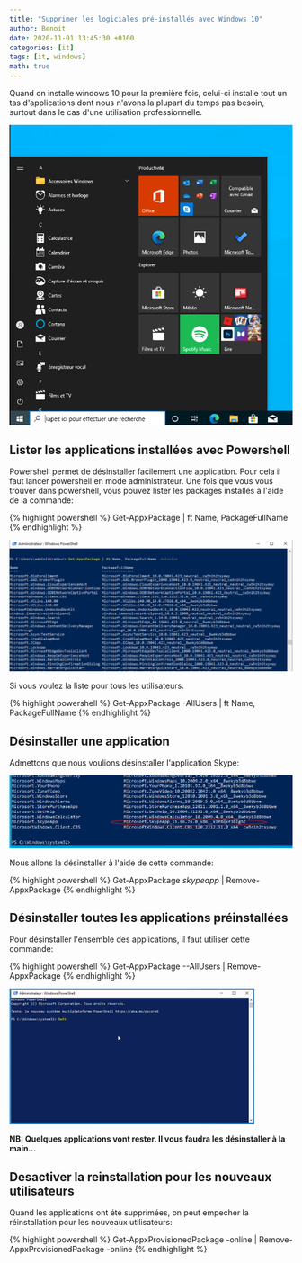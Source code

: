 ```yaml
---
title: "Supprimer les logiciales pré-installés avec Windows 10"
author: Benoit
date: 2020-11-01 13:45:30 +0100
categories: [it]
tags: [it, windows]
math: true
---
```

Quand on installe windows 10 pour la première fois, celui-ci installe tout un tas d'applications dont nous n'avons la plupart du temps pas besoin, surtout dans le cas d'une utilisation professionnelle.

![Menu démarrer](/images/uninstall-windows-preinstall-packages/startmenu.png)

## Lister les applications installées avec Powershell

Powershell permet de désinstaller facilement une application. Pour cela il faut lancer powershell en mode administrateur.
Une fois que vous vous trouver dans powershell, vous pouvez lister les packages installés à l'aide de la commande:

{% highlight powershell %}
Get-AppxPackage | ft Name, PackageFullName
{% endhighlight %}

![gatappxpackage](/images/uninstall-windows-preinstall-packages/gatappxpackage.png)

Si vous voulez la liste pour tous les utilisateurs:

{% highlight powershell %}
Get-AppxPackage -AllUsers | ft Name, PackageFullName
{% endhighlight %}

## Désinstaller une application

Admettons que nous voulions désinstaller l'application Skype:

![skype](/images/uninstall-windows-preinstall-packages/skype.png)

Nous allons la désinstaller à l'aide de cette commande:

{% highlight powershell %}
Get-AppxPackage *skypeapp* | Remove-AppxPackage
{% endhighlight %}


## Désinstaller toutes les applications préinstallées

Pour désinstaller l'ensemble des applications, il faut utiliser cette commande:

{% highlight powershell %}
Get-AppxPackage --AllUsers | Remove-AppxPackage
{% endhighlight %}

![supprimer toutes les applications](/images/uninstall-windows-preinstall-packages/remove-all-packages.gif)

__NB: Quelques applications vont rester. Il vous faudra les désinstaller à la main...__

## Desactiver la reinstallation pour les nouveaux utilisateurs

Quand les applications ont été supprimées, on peut empecher la réinstallation pour les nouveaux utilisateurs:

{% highlight powershell %}
Get-AppxProvisionedPackage -online | Remove-AppxProvisionedPackage -online
{% endhighlight %}